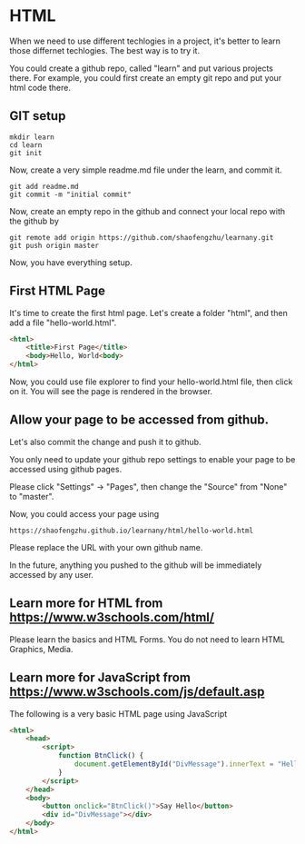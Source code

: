 # HTML

When we need to use different techlogies in a project, it's better to learn those differnet techlogies. The best way is to try it.

You could create a github repo, called "learn" and put various projects there. For example, you could first create an empty git repo and put your html code there.

## GIT setup
```
mkdir learn
cd learn
git init
```
Now, create a very simple readme.md file under the learn, and commit it.
```
git add readme.md
git commit -m "initial commit"
```

Now, create an empty repo in the github and connect your local repo with the github by
```
git remote add origin https://github.com/shaofengzhu/learnany.git
git push origin master
```

Now, you have everything setup.

## First HTML Page
It's time to create the first html page. Let's create a folder "html", and then add a file "hello-world.html".
```html
<html>
    <title>First Page</title>
    <body>Hello, World<body>
</html>
```

Now, you could use file explorer to find your hello-world.html file, then click on it. You will see the page is rendered in the browser.

## Allow your page to be accessed from github.
Let's also commit the change and push it to github.

You only need to update your github repo settings to enable your page to be accessed using github pages.

Please click "Settings" -> "Pages", then change the "Source" from "None" to "master".

Now, you could access your page using
```
https://shaofengzhu.github.io/learnany/html/hello-world.html
```
Please replace the URL with your own github name.

In the future, anything you pushed to the github will be immediately accessed by any user.

## Learn more for HTML from https://www.w3schools.com/html/
Please learn the basics and HTML Forms. You do not need to learn HTML Graphics, Media.

## Learn more for JavaScript from https://www.w3schools.com/js/default.asp
The following is a very basic HTML page using JavaScript
```html
<html>
    <head>
        <script>
            function BtnClick() {
                document.getElementById("DivMessage").innerText = "Hello, World";
            }
        </script>
    </head>
    <body>
        <button onclick="BtnClick()">Say Hello</button>
        <div id="DivMessage"></div>
    </body>
</html>
```


